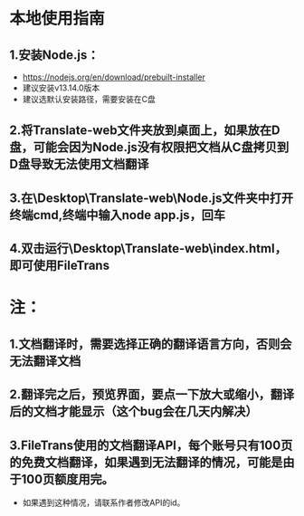 # 本地使用指南

## 1.安装Node.js：
- https://nodejs.org/en/download/prebuilt-installer
- 建议安装v13.14.0版本
- 建议选默认安装路径，需要安装在C盘

## 2.将Translate-web文件夹放到桌面上，如果放在D盘，可能会因为Node.js没有权限把文档从C盘拷贝到D盘导致无法使用文档翻译

## 3.在\Desktop\Translate-web\Node.js文件夹中打开终端cmd,终端中输入node app.js，回车

## 4.双击运行\Desktop\Translate-web\index.html，即可使用FileTrans

# 注：

## 1.文档翻译时，需要选择正确的翻译语言方向，否则会无法翻译文档

## 2.翻译完之后，预览界面，要点一下放大或缩小，翻译后的文档才能显示（这个bug会在几天内解决）

## 3.FileTrans使用的文档翻译API，每个账号只有100页的免费文档翻译，如果遇到无法翻译的情况，可能是由于100页额度用完。
- 如果遇到这种情况，请联系作者修改API的id。

